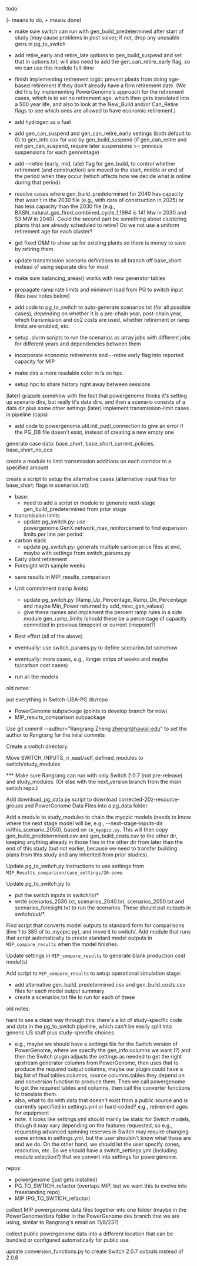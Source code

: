 todo:

(- means to do, + means done)

+ make sure switch can run with gen_build_predetermined after start of study (may cause problems in post solve); if not, drop any unusable gens in pg_to_switch

+ add retire_early and retire_late options to gen_build_suspend and set that in options.txt; will also need to add the gen_can_retire_early flag, so we can use this module full-time

+ finish implementing retirement logic: prevent plants from doing age-based retirement if they don't already
  have a firm retirement date. (We did this by implementing PowerGenome's approach for the retirement cases,
  which is to set no retirement age, which then gets translated into a 500 year life, and also to look at
  the New_Build and/or Can_Retire flags to see which ones are allowed to have economic retirement.)

+ add hydrogen as a fuel

+ add gen_can_suspend and gen_can_retire_early settings (both default to 0) to gen_info.csv for use by gen_build_suspend (if gen_can_retire and not gen_can_suspend, require later suspensions >= previous suspensions for each gen/vintage)

+ add --retire {early, mid, late} flag for gen_build, to control whether
  retirement (and construction) are moved to the start, middle or end of the
  period when they occur (which affects how we decide what is online during that
  period)

+ resolve cases where gen_build_predetermined for 2040 has capacity that wasn't in the 2030 file (e.g., with date of construction in 2025) or has less capacity than the 2030 file (e.g., BASN_natural_gas_fired_combined_cycle_1,1994 is 141 Mw in 2030 and 53 MW in 2040). Could the second part be something about clustering plants that are already scheduled to retire? Do we not use a uniform retirement age for each cluster?
+ get fixed O&M to show up for existing plants so there is money to save by retiring them
+ update transmission scenario definitions to all branch off base_short instead of using separate dirs for most

- make sure balancing_areas() works with new generator tables

- propagate ramp rate limits and minimum load from PG to switch input files (see notes below)

- add code to pg_to_switch to auto-generate scenarios.txt (for all possible cases), depending on whether it is a pre-chain year, post-chain year, which transmission and co2 costs are used, whether retirement or ramp limits are enabled, etc.

+ setup .slurm scripts to run the scenarios as array jobs with different jobs
  for different years and dependencies between them

- incorporate economic retirements and --retire early flag into reported capacity for MIP

- make dirs a more readable color in ls on hpc
- setup hpc to share history right away between sessions

(later) grapple somehow with the fact that powergenome thinks it's setting up scenario dirs, but really it's data dirs, and then a scenario consists of a data dir plus some other settings
(later) implement transmission-limit cases in pipeline (caps)

- add code to powergenome.util.init_pudl_connection to give an error if the PG_DB file doesn't exist, instead of creating a new empty one

generate case data: base_short, base_short_current_policies, base_short_no_ccs


create a module to limit transmission additions on each corridor to a specified amount

create a script to setup the alternative cases (alternative input files for base_short; flags in scenarios.txt):
+ base:
  + need to add a script or module to generate next-stage gen_build_predetermined from prior stage
+ transmission limits
  + update pg_switch.py: use powergenome.GenX.network_max_reinforcement to find expansion limits per line per period
+ carbon slack
  + update pg_switch.py: generate multiple carbon price files at end, maybe with settings from switch_params.py
+ Early plant retirement​
+ Foresight with sample weeks​
- save results in MIP_results_comparison

- Unit commitment​ (ramp limits)
  - update pg_switch.py (Ramp_Up_Percentage, Ramp_Dn_Percentage and maybe Min_Power returned by add_misc_gen_values)
  - give these names and implement the percent ramp rules in a side module
    gen_ramp_limits (should these be a percentage of capacity committed in previous
    timepoint or current timepoint?)


- Best effort​ (all of the above)

- eventually: use switch_params.py to define scenarios.txt somehow

- eventually: more cases, e.g., longer strips of weeks and maybe tx/carbon cost cases)

+ run all the models


old notes:

put everything in Switch-USA-PG dir/repo
- PowerGenome subpackage (points to develop branch for now)
- MIP_results_comparison subpackage

Use git commit --author="Rangrang Zheng <zhengr@hawaii.edu>" to set the author to Rangrang for the iniial commits

Create a switch directory.

Move SWITCH_INPUTS_rr_east/self_defined_modules to switch/study_modules

*** Make sure Rangrang can run with only Switch 2.0.7 (not pre-release) and study_modules. (Or else with the next_version branch from the main switch repo.)

Add download_pg_data.py script to download corrected-20z-resource-groups and PowerGenome Data Files into a pg_data folder.

Add a module to study_modules to chain the myopic models (needs to know where
the next stage model will be, e.g., --next-stage-inputs-dir
in/this_scenario_2050), based on `to_myopic.py`. This will then copy
gen_build_predetermined.csv and gen_build_costs.csv to the other dir, keeping
anything already in those files in the other dir from later than the end of this
study (but not earlier, because we need to transfer building plans from this
study and any inherited from prior studies).

Update pg_to_switch.py instructions to use settings from `MIP_Results_comparison/case_settings/26-zone`.

Update pg_to_switch.py to
- put the switch inputs in switch/in/*
- write scenarios_2030.txt, scenarios_2040.txt, scenarios_2050.txt and scenarios_foresight.txt to run the scenarios. These should put outputs in switch/out/*.

Find script that converts model outputs to standard form for comparisons (line 1
to 380 of to_myopic.py), and move it to switch/. Add module that runs that
script automatically to create standard model outputs in `MIP_compare_results`
when the model finishes.

Update settings in `MIP_compare_results` to generate blank production cost
model(s)

Add script to `MIP_compare_results` to setup operational simulation stage:

  - add alternative gen_build_predetermined.csv and gen_build_costs.csv files
    for each model output summary
  - create a scenarios.txt file to run for each of these





old notes:

hard to see a clean way through this: there's a lot of study-specific code and data
in the pg_to_switch pipeline, which can't be easily split into generic US stuff
plus study-specific choices
  - e.g., maybe we should have a settings file for the Switch version of
    PowerGenome, where we specify the gen_info columns we want (?) and then
    the Switch plugin adjusts the settings as needed to get the right upstream
    generator columns from PowerGenome, then uses that to produce the required
    output columns; maybe our plugin could have a big list of final
    tables.columns, source columns.tables they depend on and conversion
    function to produce them. Then we call powergenome to get the required
    tables and columns, then call the converter functions to translate them.
  - also, what to do with data that doesn't exist from a public source and is
    currently specified in settings.yml or hard-coded? e.g., retirement ages
    for equipment
  - note: it looks like settings.yml should mainly be static for Switch
    models, though it may vary depending on the features requested, so e.g.,
    requesting advanced spinning reserves in Switch may require changing some
    entries in settings.yml, but the user shouldn't know what those are and
    we do. On the other hand, we should let the user specify zones, resolution,
    etc. So we should have a switch_settings.yml (including module selection?)
    that we convert into settings for powergenome.


repos:
  - powergenome (just gets installed)
  - PG_TO_SWTICH_refactor (overlaps MIP, but we want this to evolve into freestanding repo)
  - MIP (PG_TO_SWTICH_refactor)



collect MIP powergenome data files together into one folder (maybe in the
PowerGenome/data folder in the PowerGenome dev branch that we are using,
similar to Rangrang's email on 11/8/23?)

collect public powergenome data into a different location that can be bundled
or configured automatically for public use

update conversion_functions.py to create Switch 2.0.7 outputs instead of 2.0.6

